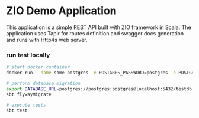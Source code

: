 # ZIO Demo Application

This application is a simple REST API built with ZIO framework in Scala. The application uses Tapir for routes definition and swagger docs generation and runs with Http4s web server.

### run test locally

```bash
# start docker container
docker run --name some-postgres -e POSTGRES_PASSWORD=postgres -e POSTGRES_DB=testdb -p 5432:5432 -d postgres:latest

# perform database migration
export DATABASE_URL=postgres://postgres:postgres@localhost:5432/testdb
sbt flywayMigrate

# execute tests
sbt test
```